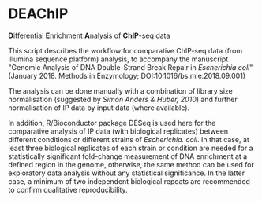 # DEAChIP

**D**ifferential **E**nrichment **A**nalysis of **ChIP**-seq data

This script describes the workflow for comparative ChIP-seq data (from Illumina sequence platform) analysis, to accompany the manuscript "Genomic Analysis of DNA Double-Strand Break Repair in *Escherichia coli*" (January 2018. Methods in Enzymology; DOI:10.1016/bs.mie.2018.09.001)

The analysis can be done manually with a combination of library size normalisation (suggested by *Simon Anders & Huber, 2010*) and further normalisation of IP data by input data (where available).

In addition, R/Bioconductor package DESeq is used here for the comparative analysis of IP data (with biological replicates) between different conditions or different strains of *Escherichia. coli*. In that case, at least three biological replicates of each strain or condition are needed for a statistically significant fold-change measurement of DNA enrichment at a defined region in the genome, otherwise, the same method can be used for exploratory data analysis without any statistical significance. In the latter case, a minimum of two independent biological repeats are recommended to confirm qualitative reproducibility.

